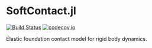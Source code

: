# SoftContact.jl

[![Build Status](https://travis-ci.com/ryanelandt/SoftContact.jl.svg?branch=master)](https://travis-ci.com/ryanelandt/SoftContact.jl)
[![codecov.io](https://codecov.io/github/ryanelandt/SoftContact.jl/coverage.svg?branch=master)](https://codecov.io/github/ryanelandt/SoftContact.jl?branch=master)

Elastic foundation contact model for rigid body dynamics.
